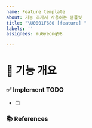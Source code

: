 ```yaml
---
name: Feature template
about: 기능 추가시 사용하는 템플릿
title: "\U0001F680 [feature] "
labels: ''
assignees: YuGyeong98

---
```


# 🤖 기능 개요
<!-- 이슈에 할당된 기능이 무엇인지 간략하게 한 줄로 적습니다 -->

### ✅ Implement TODO
<!-- 기능 개발 항목 나열하기 (PR할 때에는 모두 체크되어야함) -->
- [ ] 

### 📚 References
<!-- 기능 개발에 있어 비고사항이 있었다면 적기 -->
